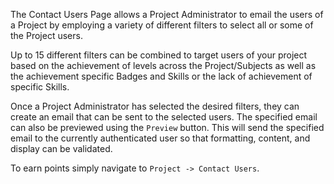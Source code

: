 The Contact Users Page allows a Project Administrator to email the users of a Project by employing a variety of different filters to select all or some of the Project users.

Up to 15 different filters can be combined to target users of your project based on the achievement of levels across the Project/Subjects as well as the achievement specific Badges and Skills or the lack of achievement of specific Skills.

Once a Project Administrator has selected the desired filters, they can create an email that can be sent to the selected users. The specified email can also be previewed using the `Preview` button. This will send the specified email to the currently authenticated user so that formatting, content, and display can be validated.

To earn points simply navigate to `Project -> Contact Users`.